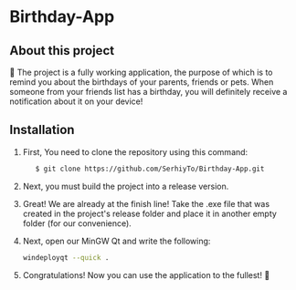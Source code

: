 # Birthday-App
## About this project
🎁 The project is a fully working application, the purpose of which is to remind you about the birthdays of your parents, friends or pets. 
When someone from your friends list has a birthday, you will definitely receive a notification about it on your device!

## Installation
1. First, You need to clone the repository using this command:
   
   ```bash
      $ git clone https://github.com/SerhiyTo/Birthday-App.git
   ```
   
3. Next, you must build the project into a release version.  

4. Great! We are already at the finish line! Take the .exe file that was created in the project's release folder and place it in another empty folder (for our convenience).
   
5. Next, open our MinGW Qt and write the following:
   
      ```bash
      windeployqt --quick .
      ```

7. Congratulations! Now you can use the application to the fullest! 🎉
